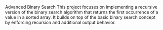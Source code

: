 Advanced Binary Search
This project focuses on implementing a recursive version of the binary search algorithm that returns the first occurrence of a value in a sorted array. It builds on top of the basic binary search concept by enforcing recursion and additional output behavior.

